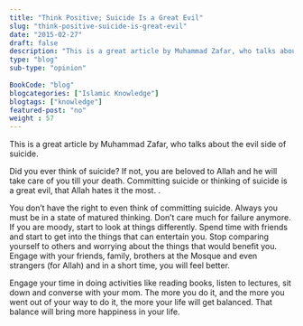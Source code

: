 ```yaml
--- 
title: "Think Positive; Suicide Is a Great Evil" 
slug: "think-positive-suicide-is-great-evil"
date: "2015-02-27" 
draft: false 
description: "This is a great article by Muhammad Zafar, who talks about the evil side of suicide." 
type: "blog"
sub-type: "opinion" 
 
BookCode: "blog"
blogcategories: ["Islamic Knowledge"]
blogtags: ["knowledge"]
featured-post: "no"
weight : 57
---  
```

 This is a great article by Muhammad Zafar, who talks about the evil side of suicide.

Did you ever think of suicide? If not, you are beloved to Allah and he will take care of you till your death. Committing suicide or thinking of suicide is a great evil, that Allah hates it the most. .

You don’t have the right to even think of committing suicide. Always you must be in a state of matured thinking. Don’t care much for failure anymore. If you are moody, start to look at things differently. Spend time with friends and start to get into the things that can entertain you. Stop comparing yourself to others and worrying about the things that would benefit you. Engage with your friends, family, brothers at the Mosque and even strangers (for Allah) and in a short time, you will feel better.

Engage your time in doing activities like reading books, listen to lectures, sit down and converse with your mom. The more you do it, and the more you went out of your way to do it, the more your life will get balanced. That balance will bring more happiness in your life.